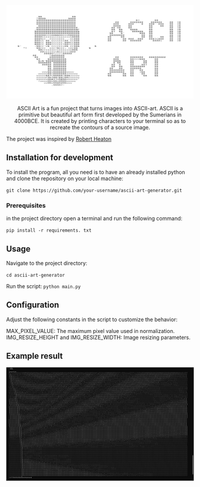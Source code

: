<p align="center">
  <img src="pythonProject/logo.png" alt="Ascii art logo" width="615">
</p>

<p align="center">
ASCII Art is a fun project that  turns images into ASCII-art. ASCII is a primitive but beautiful art form first developed by the Sumerians in 4000BCE. It is created by printing characters to your terminal so as to recreate the contours of a source image.
</p>

The project was inspired by <a href="https://robertheaton.com/2018/06/12/programming-projects-for-advanced-beginners-ascii-art/">
  Robert Heaton
</a>
## Installation for development
To install the program, all you need is to have an already installed python 
and clone the repository on your local machine:

`git clone https://github.com/your-username/ascii-art-generator.git`
### Prerequisites
in the project directory open a terminal and run the following command:

`pip install -r requirements. txt`

## Usage
Navigate to the project directory:

`cd ascii-art-generator
`

Run the script:
`python main.py`

## Configuration
Adjust the following constants in the script to customize the behavior:

MAX_PIXEL_VALUE: The maximum pixel value used in normalization.
IMG_RESIZE_HEIGHT and IMG_RESIZE_WIDTH: Image resizing parameters.

## Example result
<p align="center">
  <img src="pythonProject/resultImages/resultofStripes.png" alt="Ascii art example" width="615">
</p>
